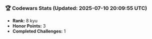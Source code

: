 ### 🏆 Codewars Stats (Updated: 2025-07-10 20:09:55 UTC)

- **Rank:** 8 kyu
- **Honor Points:** 3
- **Completed Challenges:** 1
